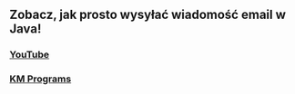 ## Zobacz, jak prosto wysyłać wiadomość email w Java!

### [YouTube](https://youtu.be/jDls99zAnaM)
### [KM Programs](https://km-programs.pl/)